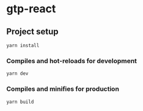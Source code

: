 # gtp-react

## Project setup
```
yarn install
```

### Compiles and hot-reloads for development
```
yarn dev
```

### Compiles and minifies for production
```
yarn build
```

